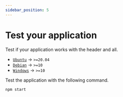 ```yaml
---
sidebar_position: 5
---
```


# Test your application

Test if your application works with the header and all.

- [`Ubuntu`](#ubuntu-and-debian) → `>=20.04`
- [`Debian`](#ubuntu-and-debian) → `>=10`
- [`Windows`](#windows) → `>=10`

Test the application with the following command.

```bash
npm start
```
